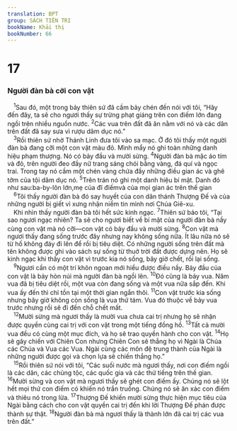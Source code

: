 ```yaml
---
translation: BPT
group: SÁCH TIÊN TRI
bookName: Khải thị 
bookNumber: 66
---
```


<div class="title"><h1>17</h1><h3>Người đàn bà cỡi con vật</h3></div>
<span class="verse kh_17_1"> <sup>1</sup>Sau đó, một trong bảy thiên sứ đã cầm bảy chén đến nói với tôi, “Hãy đến đây, ta sẽ cho ngươi thấy sự trừng phạt giáng trên con điếm lớn đang ngồi trên nhiều nguồn nước.</span>
<span class="verse kh_17_2"><sup>2</sup>Các vua trên đất đã ăn nằm với nó và các dân trên đất đã say sưa vì rượu dâm dục nó.”<br/></span>
<span class="verse kh_17_3"> <sup>3</sup>Rồi thiên sứ nhờ Thánh Linh đưa tôi vào sa mạc. Ở đó tôi thấy một người đàn bà đang cỡi một con vật màu đỏ. Mình mẩy nó ghi toàn những danh hiệu phạm thượng. Nó có bảy đầu và mười sừng.</span>
<span class="verse kh_17_4"><sup>4</sup>Người đàn bà mặc áo tím và đỏ, trên người đeo đầy nữ trang sáng chói bằng vàng, đá quí và ngọc trai. Trong tay nó cầm một chén vàng chứa đầy những điều gian ác và ghê tởm của tội dâm dục nó.</span>
<span class="verse kh_17_5"><sup>5</sup>Trên trán nó ghi một danh hiệu bí mật. Danh đó như sau:ba-by-lôn lớn,mẹ của đĩ điếmvà của mọi gian ác trên thế gian<br/></span>
<span class="verse kh_17_6"> <sup>6</sup>Tôi thấy người đàn bà đó say huyết của con dân thánh Thượng Đế và của những người bị giết vì xưng nhận niềm tin mình nơi Chúa Giê-xu.<br/> Khi nhìn thấy người đàn bà tôi hết sức kinh ngạc.</span>
<span class="verse kh_17_7"><sup>7</sup>Thiên sứ bảo tôi, “Tại sao ngươi ngạc nhiên? Ta sẽ cho ngươi biết về bí mật của người đàn bà nầy cùng con vật mà nó cỡi—con vật có bảy đầu và mười sừng.</span>
<span class="verse kh_17_8"><sup>8</sup>Con vật mà ngươi thấy đang sống trước đây nhưng nay không sống nữa. Ít lâu nữa nó sẽ từ hố không đáy đi lên để rồi bị tiêu diệt. Có những người sống trên đất mà tên không được ghi vào sách sự sống từ thuở trời đất được dựng nên. Họ sẽ kinh ngạc khi thấy con vật vì trước kia nó sống, bây giờ chết, rồi lại sống.<br/></span>
<span class="verse kh_17_9"> <sup>9</sup>Ngươi cần có một trí khôn ngoan mới hiểu được điều nầy. Bảy đầu của con vật là bảy hòn núi mà người đàn bà ngồi lên.</span>
<span class="verse kh_17_10"><sup>10</sup>Đó cũng là bảy vua. Năm vua đã bị tiêu diệt rồi, một vua còn đang sống và một vua nữa sắp đến. Khi vua ấy đến thì chỉ tồn tại một thời gian ngắn thôi.</span>
<span class="verse kh_17_11"><sup>11</sup>Con vật trước kia sống nhưng bây giờ không còn sống là vua thứ tám. Vua đó thuộc về bảy vua trước nhưng rồi sẽ đi đến chỗ chết mất.<br/></span>
<span class="verse kh_17_12"> <sup>12</sup>Mười sừng mà ngươi thấy là mười vua chưa cai trị nhưng họ sẽ nhận được quyền cùng cai trị với con vật trong một tiếng đồng hồ.</span>
<span class="verse kh_17_13"><sup>13</sup>Tất cả mười vua đều có cùng một mục đích, và họ sẽ trao quyền hành cho con vật.</span>
<span class="verse kh_17_14"><sup>14</sup>Họ sẽ gây chiến với Chiên Con nhưng Chiên Con sẽ thắng họ vì Ngài là Chúa các Chúa và Vua các Vua. Ngài cùng các môn đệ trung thành của Ngài là những người được gọi và chọn lựa sẽ chiến thắng họ.”<br/></span>
<span class="verse kh_17_15"> <sup>15</sup>Rồi thiên sứ nói với tôi, “Các suối nước mà ngươi thấy, nơi con điếm ngồi là các dân, các chủng tộc, các quốc gia và các thứ tiếng trên thế gian.</span>
<span class="verse kh_17_16"><sup>16</sup>Mười sừng và con vật mà ngươi thấy sẽ ghét con điếm ấy. Chúng nó sẽ lột hết mọi thứ con điếm có khiến nó trần truồng. Chúng nó sẽ ăn xác con điếm và thiêu nó trong lửa.</span>
<span class="verse kh_17_17"><sup>17</sup>Thượng Đế khiến mười sừng thực hiện mục tiêu của Ngài bằng cách cho con vật quyền cai trị đến khi lời Thượng Đế phán được thành sự thật.</span>
<span class="verse kh_17_18"><sup>18</sup>Người đàn bà mà ngươi thấy là thành lớn đã cai trị các vua trên đất.”<br/></span>
